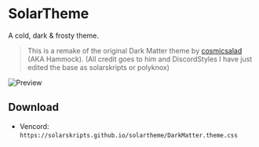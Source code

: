 # SolarTheme
A cold, dark & frosty theme.
> This is a remake of the original Dark Matter theme by [cosmicsalad](http://github.com/cosmicsalad/) (AKA Hammock). (All credit goes to him and DiscordStyles I have just edited the base as solarskripts or polyknox)

![Preview](https://i.imgur.com/xSG96qa.png)

## Download
- Vencord: `https://solarskripts.github.io/solartheme/DarkMatter.theme.css`

